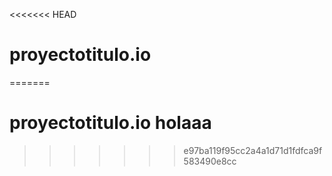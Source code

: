 <<<<<<< HEAD
# proyectotitulo.io
=======
# proyectotitulo.io holaaa
>>>>>>> e97ba119f95cc2a4a1d71d1fdfca9f583490e8cc
